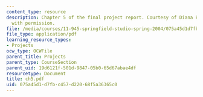 ```yaml
---
content_type: resource
description: Chapter 5 of the final project report. Courtesy of Diana Bernal. Used
  with permission.
file: /media/courses/11-945-springfield-studio-spring-2004/075a45d1d7fbc457d22068f5a36365c0_ch5.pdf
file_type: application/pdf
learning_resource_types:
- Projects
ocw_type: OCWFile
parent_title: Projects
parent_type: CourseSection
parent_uid: 19d6121f-501d-9847-05b0-65d67abae4df
resourcetype: Document
title: ch5.pdf
uid: 075a45d1-d7fb-c457-d220-68f5a36365c0
---
```

